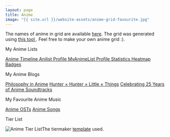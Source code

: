 ```yaml
---
layout: page
title: Anime
image: "{{ site.url }}/website-assets/anime-grid-favourite.jpg"
---
```

The names of anime in grid are available <a href="https://cutt.ly/favouriteanimegridcaption"> here</a>. The grid was generated using <a href="https://github.com/paramrathour/Image-Grid-Generator"> this tool </a>. Feel free to make your own anime grid :).
<p></p>
<buttona class="accordion">My Anime Lists</buttona>
<div class="panel">
    <p></p>
    <a href="/blog/anime-timeline" class="button"> Anime Timeline </a>
    <!-- <a href="/blog/manga-timeline" class="button"> Manga Timeline </a> -->
    <a href="https://anilist.co/user/wrath3435/" class="button"> Anilist Profile </a>
    <a href="https://myanimelist.net/profile/wrath3435" class="button"> MyAnimeList Profile </a>
    <a href="https://anime.plus/wrath3435" class="button"> Statistics </a>
    <a href="https://malheatmap.com/users/wrath3435" class="button"> Heatmap </a>
    <a href="http://www.mal-badges.com/users/wrath3435" class="button"> Badges </a>
</div>
<p></p>
<buttona class="accordion">My Anime Blogs</buttona>
<div class="panel">
    <p></p>
    <a href="/blog/philosophy-in-anime" class="button">Philosophy in Anime</a>
    <a href="/blog/hunter-hunter-little-things" class="button">Hunter × Hunter × Little × Things</a>
    <a href="/blog/anime-soundtracks" class="button">Celebrating 25 Years of Anime Soundtracks</a>
</div>
<p></p>
<buttona class="accordion">My Favourite Anime Music</buttona>
<div class="panel">
    <p></p>
    <a href="/anime-osts" class="button">Anime OSTs</a>
    <a href="/anime-songs" class="button">Anime Songs</a>
</div>
<p></p>
<buttona class="accordion">Tier List</buttona>
<div class="panel">
    <p></p>
    <span class="image main"><img src="{{ site.url }}/website-assets/anime-tier-list.jpg" alt="Anime Tier List" />The tiermaker <a href="https://tiermaker.com/create/anime-1587667">template</a> used.</span> 
</div>
